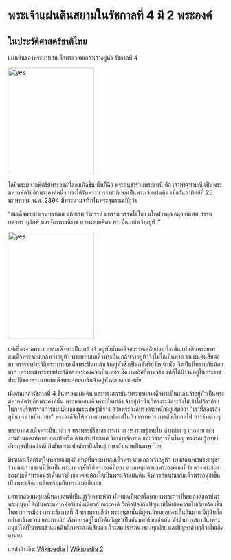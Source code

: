 
# พระเจ้าแผ่นดินสยามในรัชกาลที่ 4 มี 2 พระองค์

## ในประวัติศาสตร์ชาติไทย

แผ่นดินของพระบาทสมเด็จพระจอมเกล้าเจ้าอยู่หัว รัชกาลที่ 4 

<img src="https://upload.wikimedia.org/wikipedia/commons/5/59/Thomson%2C_King_Mongkut_of_Siam_%28crop%29.jpg" alt="yes" width="200" height="250"/> 

ได้มีพระมหากษัตริย์พระองค์ที่สองเกิดขึ้น นั่นก็คือ พระอนุชาร่วมพระชนนี คือ เจ้าฟ้าจุฑามณี เป็นพระมหากษัตริย์อีกพระองค์หนึ่ง ทรงได้รับพระบวรราชาภิเษกเป็นพระเจ้าแผ่นดิน เมื่อวันอาทิตย์ที่ 25 พฤษภาคม พ.ศ. 2394 มีพระนามจารึกในพระสุพรรณบัฏว่า

"สมเด็จพระปวเรนทราเมศ มหิศเรศ รังสรรค์ มหรรต วรรคโชไชย มโหฬารคุณอดุลยพิเศษ สรรพเทเวศรานุรักษ์ บวรจักรพรรดิราช บวรนาถบพิตร พระปิ่นเกล้าเจ้าอยู่หัว"

 <img src="https://upload.wikimedia.org/wikipedia/commons/1/12/Pinklao.jpg" alt="yes" width="200" height="250"/>

แต่เนื่องจากพระบาทสมเด็จพระปิ่นเกล้าเจ้าอยู่หัวนั้นเสด็จสวรรคตเสียก่อนที่จะสิ้นแผ่นดินพระบาทสมเด็จพระจอมเกล้าเจ้าอยู่หัว พระบาทสมเด็จพระปิ่นเกล้าเจ้าอยู่หัวจึงไม่ได้เป็นพระเจ้าแผ่นดินสืบต่อมา พระราชประวัติพระบาทสมเด็จพระปิ่นเกล้าเจ้าอยู่หัวซึ่งเป็นกษัตริย์วังหน้านั้น จึงเป็นที่ทราบกันน้อยมาก เพราะแม้พระราชประวัติของพระองค์จะเป็นเพชรเม็ดงามเลิศก็ตามจริง แต่ก็ได้ฝังจมอยู่ในประราชประวัติของพระบาทสมเด็จพระจอมเกล้าเจ้าอยู่หัวตลอดกาลสมัย

เมื่อล้นเกล้ารัชกาลที่ 4 ขึ้นครองแผ่นดิน และทรงสถาปนาพระบาทสมเด็จพระปิ่นเกล้าเจ้าอยู่หัวเป็นพระมหากษัตริย์อีกพระองค์นั้น พระบาทสมเด็จพระปิ่นเกล้าเจ้าอยู่หัวนั้นก็ทรงระมัดระวังไม่เข้าไปก้าวก่ายในการบริหารราชการแผ่นดินของพระเชษฐาธิราช ด้วยพระองค์ทรงตระหนักอยู่เสมอว่า "เราที่สองรองภูมินทร์นามปิ่นเกล้า" พระองค์จึงให้ความสนพระทัยแต่ในกิจการทหาร การต่อเรือกลไฟ การช่างต่างๆ

พระบาทสมเด็จพระปิ่นเกล้า ฯ ทรงพระปรีชาสามารถมาก ทรงรอบรู้งานใน ด้านต่าง ๆ มากมาย เช่น งานด้านกองทัพบก กองทัพเรือ ด้านต่างประเทศ วิชาช่างจักรกล และวิชาการปืนใหญ่ ทรงรอบรู้ภาษาอังกฤษเป็นอย่างดี ถึงขั้นทรงแปลตำราปืนใหญ่ภาษาอังกฤษเป็นภาษาไทย

มีรายละเอีดต่างๆในหลายแง่มุมถึงเหตุที่พระบาทสมเด็จพระจอมเกล้าเจ้าอยู่หัว ทรงสถาปนาพระอนุชาร่วมพระราชชชนนีขึ้นเป็นพระมหากษัตริย์พระองค์ที่สอง ตามเหตุผลของพระองค์เองที่ว่า ดวงพระชะตาของสมเด็จพระอนุชานั้นแรงถึงขนาดจะต้องได้เป็นพระเจ้าแผ่นดิน จึงควรสถาปนาสมเด็จพระอนุชาขึ้นเป็นพระเจ้าแผ่นดินพร้อมกับพระองค์เสียเลย

แต่ทว่าด้วยเหตุผลนี้หลายคนที่เป็นผู้รู้วิเคราะห์ว่า ทั้งหมดเป็นกุศโลบาย เพราะการที่พระองค์สถาปนาพระอนุชาให้เป็นพระมหากษัตริย์เช่นเดียวกับพระองค์ ก็เพื่อป้องกันปัญหามิให้เกิดความไม่เรียบร้อยขึ้นในทางการเมือง เพราะรัชกาลที่ 4 ทรงทราบดีว่า พระอนุชานั้นมีผู้คนนิยมยกย่องเป็นอันมาก มีผู้นับถืออย่างกว้างขวาง และทรงมีกำลังทหารอยู่ในบังคับบัญชาเป็นอันมากด้วยเช่นกัน ดังนั้นการสถาปนาพระอนุชาให้เป็นพระเข้าแผ่นดินอีกพระองค์เสียเลย ก็จะสมปรารถนาของทุกฝ่าย และปัญหาต่างๆก็จะไม่เกิดตามมา

แหล่งอ้างอิง: [Wikipedia](https://th.wikipedia.org/wiki/%E0%B8%9E%E0%B8%A3%E0%B8%B0%E0%B8%9A%E0%B8%B2%E0%B8%97%E0%B8%AA%E0%B8%A1%E0%B9%80%E0%B8%94%E0%B9%87%E0%B8%88%E0%B8%9E%E0%B8%A3%E0%B8%B0%E0%B8%9B%E0%B8%B4%E0%B9%88%E0%B8%99%E0%B9%80%E0%B8%81%E0%B8%A5%E0%B9%89%E0%B8%B2%E0%B9%80%E0%B8%88%E0%B9%89%E0%B8%B2%E0%B8%AD%E0%B8%A2%E0%B8%B9%E0%B9%88%E0%B8%AB%E0%B8%B1%E0%B8%A7) | [Wikipedia 2](https://th.wikipedia.org/wiki/%E0%B8%9E%E0%B8%A3%E0%B8%B0%E0%B8%9A%E0%B8%B2%E0%B8%97%E0%B8%AA%E0%B8%A1%E0%B9%80%E0%B8%94%E0%B9%87%E0%B8%88%E0%B8%9E%E0%B8%A3%E0%B8%B0%E0%B8%88%E0%B8%AD%E0%B8%A1%E0%B9%80%E0%B8%81%E0%B8%A5%E0%B9%89%E0%B8%B2%E0%B9%80%E0%B8%88%E0%B9%89%E0%B8%B2%E0%B8%AD%E0%B8%A2%E0%B8%B9%E0%B9%88%E0%B8%AB%E0%B8%B1%E0%B8%A7)
